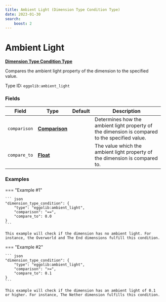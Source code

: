 ```yaml
---
title: Ambient Light (Dimension Type Condition Type)
date: 2023-01-30
search:
    boost: 2
---
```


#   Ambient Light

[**Dimension Type Condition Type**][1]

Compares the ambient light property of the dimension to the specified value.

Type ID: `eggolib:ambient_light`


### Fields

Field | Type | Default | Description
------|------|---------|------------
`comparison` | [**Comparison**][2] | | Determines how the ambient light property of the dimension is compared to the specified value.
`compare_to` | [**Float**][3] | | The value which the ambient light property of the dimension is compared to.


### Examples

=== "Example #1"

    ``` json
    "dimension_type_condition": {
        "type": "eggolib:ambient_light",
        "comparison": "==",
        "compare_to": 0.0
    }
    ```

    This example will check if the dimension has no ambient light. For instance, the Overworld and The End dimensions fulfill this condition.


=== "Example #2"

    ``` json
    "dimension_type_condition": {
        "type": "eggolib:ambient_light",
        "comparison": ">=",
        "compare_to": 0.1
    }
    ```

    This example will check if the dimension has an ambient light of 0.1 or higher. For instance, The Nether dimension fulfills this condition.



[1]: ../dimension_type_condition_types.md
[2]: https://origins.readthedocs.io/en/latest/types/data_types/comparison
[3]: https://origins.readthedocs.io/en/latest/types/data_types/float
